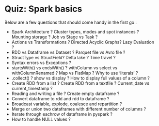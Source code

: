 # Quiz: Spark basics

Below are a few questions that should come handy in the first go :

- Spark Architecture ? Cluster types, modes and spot instances ? Mounting storage ? Job vs Stage vs Task ?
- Actions vs Transformations ? Directed Acyclic Graphs? Lazy Evaluation ?
- RDD vs Dataframe vs Dataset ? Parquet file vs Avro file ?
- StructType vs StructField? Delta lake ? Time travel ?
- Syntax errors vs Exceptions ?
- startsWith() vs endsWith() ? withColumn vs select vs withColumnRenamed ? Map vs FlatMap ? Why to use ‘literals’ ?
- .collect() ? show vs display ? How to display full values of a column ?
- Create RDD from a list ? Create RDD from a textfile ? Current_date vs current_timestamp ?
- Reading and writing a file ? Create empty dataframe ?
- Convert dataframe to rdd and rdd to dataframe ?
- Broadcast variable, explode, coalesce and repartition ?
- Merge or union two dataframes with different number of columns ?
- Iterate through eachrow of dataframe in pyspark ?
- How to handle NULL values ?